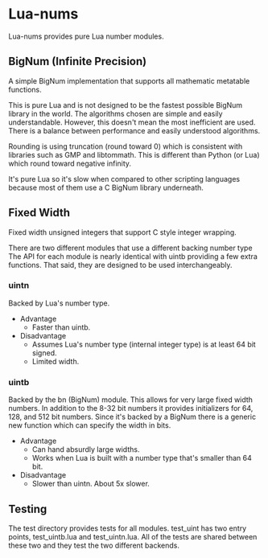 Lua-nums
========

Lua-nums provides pure Lua number modules.

BigNum (Infinite Precision)
---------------------------

A simple BigNum implementation that supports all mathematic metatable
functions.

This is pure Lua and is not designed to be the fastest possible BigNum library
in the world. The algorithms chosen are simple and easily understandable.
However, this doesn't mean the most inefficient are used. There is a balance
between performance and easily understood algorithms.

Rounding is using truncation (round toward 0) which is consistent with
libraries such as GMP and libtommath. This is different than Python (or Lua)
which round toward negative infinity.

It's pure Lua so it's slow when compared to other scripting
languages because most of them use a C BigNum library underneath.

Fixed Width
-----------

Fixed width unsigned integers that support C style integer wrapping.

There are two different modules that use a different backing number type The
API for each module is nearly identical with uintb providing a few extra
functions. That said, they are designed to be used interchangeably.

### uintn

Backed by Lua's number type.

- Advantage
  - Faster than uintb.
- Disadvantage
  - Assumes Lua's number type (internal integer type) is at least 64 bit
    signed.
  - Limited width.

### uintb

Backed by the bn (BigNum) module. This allows for very large fixed width
numbers. In addition to the 8-32 bit numbers it provides initializers for 64,
128, and 512 bit numbers. Since it's backed by a BigNum there is a generic
new function which can specify the width in bits.

- Advantage
  - Can hand absurdly large widths.
  - Works when Lua is built with a number type that's smaller than 64 bit. 
- Disadvantage
  - Slower than uintn. About 5x slower.

Testing
-------

The test directory provides tests for all modules. test_uint has two entry
points, test_uintb.lua and test_uintn.lua. All of the tests are shared
between these two and they test the two different backends.

